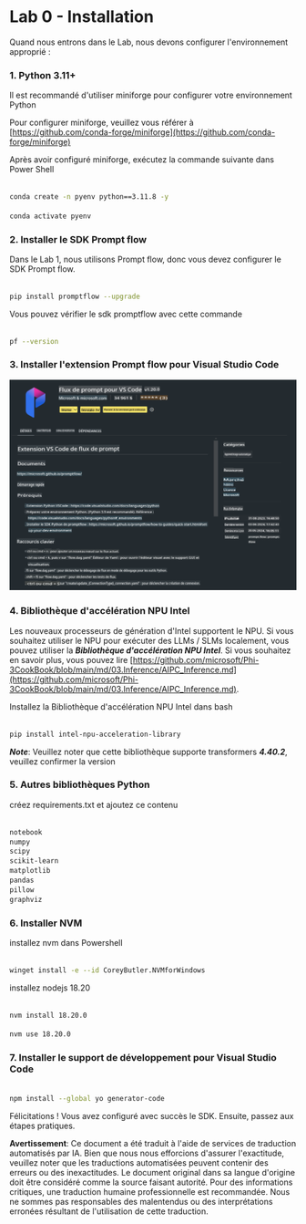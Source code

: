 # **Lab 0 - Installation**

Quand nous entrons dans le Lab, nous devons configurer l'environnement approprié :


### **1. Python 3.11+**

Il est recommandé d'utiliser miniforge pour configurer votre environnement Python 

Pour configurer miniforge, veuillez vous référer à [https://github.com/conda-forge/miniforge](https://github.com/conda-forge/miniforge)

Après avoir configuré miniforge, exécutez la commande suivante dans Power Shell

```bash

conda create -n pyenv python==3.11.8 -y

conda activate pyenv

```


### **2. Installer le SDK Prompt flow**

Dans le Lab 1, nous utilisons Prompt flow, donc vous devez configurer le SDK Prompt flow.

```bash

pip install promptflow --upgrade

```

Vous pouvez vérifier le sdk promptflow avec cette commande


```bash

pf --version

```

### **3. Installer l'extension Prompt flow pour Visual Studio Code**

![pf](../../../../../../../translated_images/pf_ext.2830ee3df27421bce4a776ce6474a025c28f3886dac2272d60b70572a9a87040.fr.png)


### **4. Bibliothèque d'accélération NPU Intel**

Les nouveaux processeurs de génération d'Intel supportent le NPU. Si vous souhaitez utiliser le NPU pour exécuter des LLMs / SLMs localement, vous pouvez utiliser la ***Bibliothèque d'accélération NPU Intel***. Si vous souhaitez en savoir plus, vous pouvez lire [https://github.com/microsoft/Phi-3CookBook/blob/main/md/03.Inference/AIPC_Inference.md](https://github.com/microsoft/Phi-3CookBook/blob/main/md/03.Inference/AIPC_Inference.md).

Installez la Bibliothèque d'accélération NPU Intel dans bash


```bash

pip install intel-npu-acceleration-library

```

***Note***: Veuillez noter que cette bibliothèque supporte transformers ***4.40.2***, veuillez confirmer la version


### **5. Autres bibliothèques Python**


créez requirements.txt et ajoutez ce contenu

```txt

notebook
numpy 
scipy 
scikit-learn 
matplotlib 
pandas 
pillow 
graphviz

```


### **6. Installer NVM**

installez nvm dans Powershell 


```bash

winget install -e --id CoreyButler.NVMforWindows

```

installez nodejs 18.20


```bash

nvm install 18.20.0

nvm use 18.20.0

```

### **7. Installer le support de développement pour Visual Studio Code**


```bash

npm install --global yo generator-code

```

Félicitations ! Vous avez configuré avec succès le SDK. Ensuite, passez aux étapes pratiques.

**Avertissement**:
Ce document a été traduit à l'aide de services de traduction automatisés par IA. Bien que nous nous efforcions d'assurer l'exactitude, veuillez noter que les traductions automatisées peuvent contenir des erreurs ou des inexactitudes. Le document original dans sa langue d'origine doit être considéré comme la source faisant autorité. Pour des informations critiques, une traduction humaine professionnelle est recommandée. Nous ne sommes pas responsables des malentendus ou des interprétations erronées résultant de l'utilisation de cette traduction.
